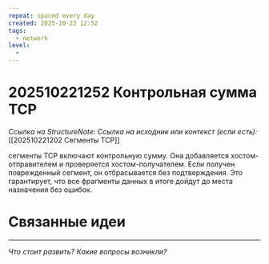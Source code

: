 ```yaml
---
repeat: spaced every day
created: 2025-10-22 12:52
tags:
  - network
level:
  -
---
```

# 202510221252 Контрольная сумма TCP

*Ссылка на StructureNote:*
*Ссылка на исходник или контекст (если есть):* [[202510221202 Сегменты TCP]]

сегменты TCP включают контрольную сумму. Она добавляется хостом-отправителем и проверяется хостом-получателем. Если получен поврежденный сегмент, он отбрасывается без подтверждения. Это гарантирует, что все фрагменты данных в итоге дойдут до места назначения без ошибок.

# Связанные идеи

---

*Что стоит развить? Какие вопросы возникли?*
